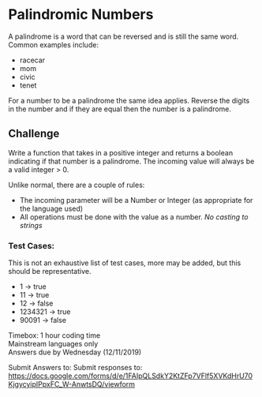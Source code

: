# Palindromic Numbers

A palindrome is a word that can be reversed and is still the same word. Common examples include:
* racecar
* mom
* civic
* tenet

For a number to be a palindrome the same idea applies. Reverse the digits in the number and if they are equal then the number is a palindrome.

## Challenge
Write a function that takes in a positive integer and returns a boolean indicating if that number is a palindrome. The incoming value will always be a valid integer > 0.

Unlike normal, there are a couple of rules:
* The incoming parameter will be a Number or Integer (as appropriate for the language used)
* All operations must be done with the value as a number. _No casting to strings_

### Test Cases:
This is not an exhaustive list of test cases, more may be added, but this should be representative.</br>

* 1 -> true
* 11 -> true
* 12 -> false
* 1234321 -> true
* 90091 -> false

Timebox: 1 hour coding time</br>
Mainstream languages only</br>
Answers due by Wednesday (12/11/2019)</br>

Submit Answers to: Submit responses to: https://docs.google.com/forms/d/e/1FAIpQLSdkY2KtZFp7VFlf5XVKdHrU70KjgycyipIPpxFC_W-AnwtsDQ/viewform